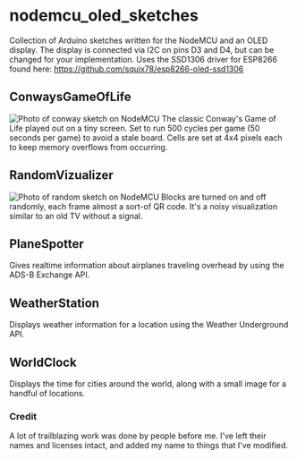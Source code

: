 # nodemcu_oled_sketches
Collection of Arduino sketches written for the NodeMCU and an OLED display. The display is connected via I2C on pins D3 and D4, but can be changed for your implementation. Uses the SSD1306 driver for ESP8266 found here: https://github.com/squix78/esp8266-oled-ssd1306


## ConwaysGameOfLife
![Photo of conway sketch on NodeMCU](https://github.com/ckuzma/nodemcu_oled_sketches/blob/master/photos/conway.jpg)
The classic Conway's Game of Life played out on a tiny screen. Set to run 500 cycles per game (50 seconds per game) to avoid a stale board. Cells are set at 4x4 pixels each to keep memory overflows from occurring.

## RandomVizualizer
![Photo of random sketch on NodeMCU](https://github.com/ckuzma/nodemcu_oled_sketches/blob/master/photos/random.jpg)
Blocks are turned on and off randomly, each frame almost a sort-of QR code. It's a noisy visualization similar to an old TV without a signal.

## PlaneSpotter
Gives realtime information about airplanes traveling overhead by using the ADS-B Exchange API.

## WeatherStation
Displays weather information for a location using the Weather Underground API.

## WorldClock
Displays the time for cities around the world, along with a small image for a handful of locations.

### Credit
A lot of trailblazing work was done by people before me. I've left their names and licenses intact, and added my name to things that I've modified.
